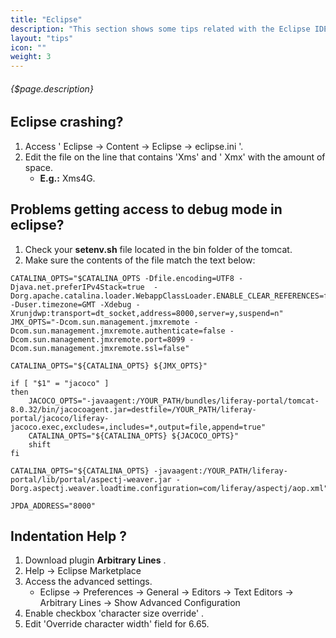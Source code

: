 ```yaml
---
title: "Eclipse"
description: "This section shows some tips related with the Eclipse IDE."
layout: "tips"
icon: ""
weight: 3
---
```


###### {$page.description}

<article id="1">

## Eclipse crashing?
1. Access ' Eclipse -> Content -> Eclipse -> eclipse.ini '.
2. Edit the file on the line that contains 'Xms' and ' Xmx' with the amount of space.
   - **E.g.:** Xms4G.

</article>

<article id="2">

## Problems getting access to debug mode in eclipse?
1. Check your **setenv.sh** file located in the bin folder of the tomcat.
2. Make sure the contents of the file match the text below:

```
CATALINA_OPTS="$CATALINA_OPTS -Dfile.encoding=UTF8 -Djava.net.preferIPv4Stack=true  -Dorg.apache.catalina.loader.WebappClassLoader.ENABLE_CLEAR_REFERENCES=false -Duser.timezone=GMT -Xdebug -Xrunjdwp:transport=dt_socket,address=8000,server=y,suspend=n"
JMX_OPTS="-Dcom.sun.management.jmxremote -Dcom.sun.management.jmxremote.authenticate=false -Dcom.sun.management.jmxremote.port=8099 -Dcom.sun.management.jmxremote.ssl=false"

CATALINA_OPTS="${CATALINA_OPTS} ${JMX_OPTS}"

if [ "$1" = "jacoco" ]
then
    JACOCO_OPTS="-javaagent:/YOUR_PATH/bundles/liferay-portal/tomcat-8.0.32/bin/jacocoagent.jar=destfile=/YOUR_PATH/liferay-portal/jacoco/liferay-jacoco.exec,excludes=,includes=*,output=file,append=true"
    CATALINA_OPTS="${CATALINA_OPTS} ${JACOCO_OPTS}"
    shift
fi

CATALINA_OPTS="${CATALINA_OPTS} -javaagent:/YOUR_PATH/liferay-portal/lib/portal/aspectj-weaver.jar -Dorg.aspectj.weaver.loadtime.configuration=com/liferay/aspectj/aop.xml"

JPDA_ADDRESS="8000"
```
</article>

<article id="3">

## Indentation Help ?
1. Download plugin **Arbitrary Lines** .
2. Help -> Eclipse Marketplace
3. Access the advanced settings.
    - Eclipse -> Preferences -> General -> Editors -> Text Editors -> Arbitrary Lines -> Show Advanced Configuration
4. Enable checkbox 'character size override' .
5. Edit 'Override character width' field for 6.65.

</article>
